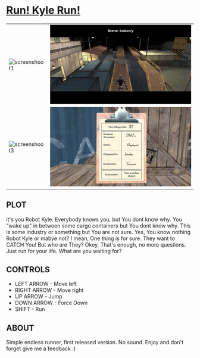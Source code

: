 <h1><a href="https://kondixelo.itch.io/run-kyle-run">Run! Kyle Run!</a></h1>


<table class="tg">
<thead>

<tbody>
  <tr>
    <td><img src="screenshots/alpha_0.2/s1.png" alt="screenshoot1"></td>
    <td><img src="screenshots/alpha_0.2/s2.png" alt="screenshoot2"></td>
  </tr>
  <tr>
    <td><img src="screenshots/alpha_0.2/s3.png" alt="screenshoot3"></td>
    <td><img src="screenshots/alpha_0.2/s4.png" alt="screenshoot4"></td>
  </tr>
</tbody>
</table>

<h2>PLOT</h2>

<p>it's you Robot Kyle. Everybody knows you, but You dont know why. You "wake up" in between some cargo containers but You dont know why. This is some industry or something but You are not sure. Yes, You know nothing Robot Kyle or mabye not? I mean, One thing is for sure. They want to CATCH You! But who are They? Okey, That's enough, no more questions. Just run for your life. What are you waiting for?</p>

<h2>CONTROLS</h2>
<ul>
    <li>LEFT ARROW - Move left</li>
    <li>RIGHT ARROW - Move right</li>
    <li>UP ARROW - Jump</li>
    <li>DOWN ARROW - Force Down</li>
    <li>SHIFT - Run</li>
</ul>


<h2>ABOUT</h2>
<p>Simple endless runner, first released version. No sound. Enjoy and don't forget give me a feedback :)</p>
